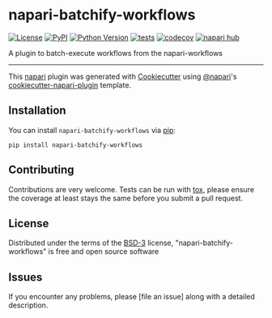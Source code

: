 # napari-batchify-workflows

[![License](https://img.shields.io/pypi/l/napari-batchify-workflows.svg?color=green)](https://github.com/jo-mueller/napari-batchify-workflows/raw/main/LICENSE)
[![PyPI](https://img.shields.io/pypi/v/napari-batchify-workflows.svg?color=green)](https://pypi.org/project/napari-batchify-workflows)
[![Python Version](https://img.shields.io/pypi/pyversions/napari-batchify-workflows.svg?color=green)](https://python.org)
[![tests](https://github.com/jo-mueller/napari-batchify-workflows/workflows/tests/badge.svg)](https://github.com/jo-mueller/napari-batchify-workflows/actions)
[![codecov](https://codecov.io/gh/jo-mueller/napari-batchify-workflows/branch/main/graph/badge.svg)](https://codecov.io/gh/jo-mueller/napari-batchify-workflows)
[![napari hub](https://img.shields.io/endpoint?url=https://api.napari-hub.org/shields/napari-batchify-workflows)](https://napari-hub.org/plugins/napari-batchify-workflows)

A plugin to batch-execute workflows from the napari-workflows

----------------------------------

This [napari] plugin was generated with [Cookiecutter] using [@napari]'s [cookiecutter-napari-plugin] template.

<!--
Don't miss the full getting started guide to set up your new package:
https://github.com/napari/cookiecutter-napari-plugin#getting-started

and review the napari docs for plugin developers:
https://napari.org/plugins/stable/index.html
-->

## Installation

You can install `napari-batchify-workflows` via [pip]:

    pip install napari-batchify-workflows




## Contributing

Contributions are very welcome. Tests can be run with [tox], please ensure
the coverage at least stays the same before you submit a pull request.

## License

Distributed under the terms of the [BSD-3] license,
"napari-batchify-workflows" is free and open source software

## Issues

If you encounter any problems, please [file an issue] along with a detailed description.

[napari]: https://github.com/napari/napari
[Cookiecutter]: https://github.com/audreyr/cookiecutter
[@napari]: https://github.com/napari
[MIT]: http://opensource.org/licenses/MIT
[BSD-3]: http://opensource.org/licenses/BSD-3-Clause
[GNU GPL v3.0]: http://www.gnu.org/licenses/gpl-3.0.txt
[GNU LGPL v3.0]: http://www.gnu.org/licenses/lgpl-3.0.txt
[Apache Software License 2.0]: http://www.apache.org/licenses/LICENSE-2.0
[Mozilla Public License 2.0]: https://www.mozilla.org/media/MPL/2.0/index.txt
[cookiecutter-napari-plugin]: https://github.com/napari/cookiecutter-napari-plugin

[napari]: https://github.com/napari/napari
[tox]: https://tox.readthedocs.io/en/latest/
[pip]: https://pypi.org/project/pip/
[PyPI]: https://pypi.org/
